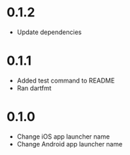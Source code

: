 0.1.2
=====

* Update dependencies

0.1.1
=====

* Added test command to README
* Ran dartfmt

0.1.0
=====

* Change iOS app launcher name
* Change Android app launcher name
